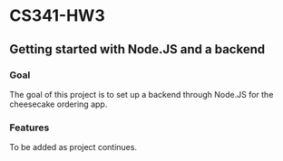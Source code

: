 # CS341-HW3
## Getting started with Node.JS and a backend

### Goal

The goal of this project is to set up a backend through Node.JS for the cheesecake ordering app.

### Features

To be added as project continues.
